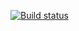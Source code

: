 [![Build status](https://ci.appveyor.com/api/projects/status/vj1d96smnn4bh29a?svg=true)](https://ci.appveyor.com/project/khomiakovnn/forms)
